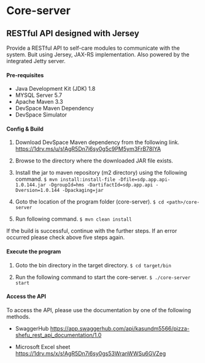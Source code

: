 # Core-server
RESTful API designed with Jersey 
---
Provide a RESTful API to self-care modules to communicate with the system. Buit using Jersey, JAX-RS implementation. Also powered by the integrated Jetty server.

#### Pre-requisites
* Java Development Kit (JDK) 1.8
* MYSQL Server 5.7
* Apache Maven 3.3
* DevSpace Maven Dependency
* DevSpace Simulator

#### Config & Build
1. Download DevSpace Maven dependency from the following link.
https://1drv.ms/u/s!AgR5Dn7i6sy0g5c9PM5ym3FrB78IYA

2. Browse to the directory where the downloaded JAR file exists.

3. Install the jar to maven repository (m2 directory) using the following command.
`$ mvn install:install-file -Dfile=sdp.app.api-1.0.144.jar -DgroupId=hms -DartifactId=sdp.app.api -Dversion=1.0.144 -Dpackaging=jar`

4. Goto the location of the program folder (core-server).
`$ cd <path>/core-server`

5. Run following command.
`$ mvn clean install`

If the build is successful, continue with the further steps.
If an error occurred please check above five steps again.

#### Execute the program
1. Goto the bin directory in the target directory.
`$ cd target/bin`</br>

2. Run the following command to start the core-server.
`$ ./core-server start`</br>

#### Access the API
To access the API, please use the documentation by one of the following methods.

* SwaggerHub
https://app.swaggerhub.com/api/kasundm5566/pizza-shefu_rest_api_documentation/1.0

* Microsoft Excel sheet
https://1drv.ms/x/s!AgR5Dn7i6sy0gs53WranWWSu6GVZeg
